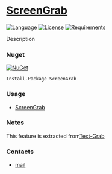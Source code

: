 # [ScreenGrab](https://github.com/ZGGSONG/ScreenGrab/)

[![Language](https://img.shields.io/badge/language-C%23-blue.svg?style=flat-square)](https://github.com/ZGGSONG/ScreenGrab/search?l=C%23&o=desc&s=&type=Code)
[![License](https://img.shields.io/github/license/ZGGSONG/ScreenGrab.svg?label=License&maxAge=86400)](LICENSE)
[![Requirements](https://img.shields.io/badge/Requirements-.NET%20Standard%202.0-blue.svg)](https://github.com/dotnet/standard/blob/master/docs/versions/netstandard2.0.md)
<!--[![Build Status](https://github.com/ZGGSONG/ScreenGrab/workflows/.NET/badge.svg?branch=master)](https://github.com/ZGGSONG/ScreenGrab/actions?query=workflow%3A%22.NET%22)-->

Description

### Nuget

[![NuGet](https://img.shields.io/nuget/dt/ScreenGrab.svg?style=flat-square&label=ScreenGrab)](https://www.nuget.org/packages/ScreenGrab/)

```
Install-Package ScreenGrab
```

### Usage

- [ScreenGrab](./src/ScreenGrab/README.md)

### Notes

This feature is extracted from[Text-Grab](https://github.com/TheJoeFin/Text-Grab)

### Contacts

* [mail](mailto:zggsong@foxmail.com)
